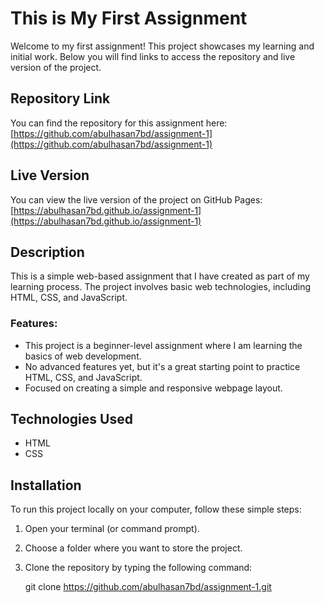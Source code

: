 # This is My First Assignment

Welcome to my first assignment! This project showcases my learning and initial work. Below you will find links to access the repository and live version of the project.

## Repository Link

You can find the repository for this assignment here:  
[https://github.com/abulhasan7bd/assignment-1](https://github.com/abulhasan7bd/assignment-1)

## Live Version

You can view the live version of the project on GitHub Pages:  
[https://abulhasan7bd.github.io/assignment-1](https://abulhasan7bd.github.io/assignment-1)

## Description

This is a simple web-based assignment that I have created as part of my learning process. The project involves basic web technologies, including HTML, CSS, and JavaScript.

### Features:

- This project is a beginner-level assignment where I am learning the basics of web development.
- No advanced features yet, but it's a great starting point to practice HTML, CSS, and JavaScript.
- Focused on creating a simple and responsive webpage layout.

## Technologies Used

- HTML
- CSS

## Installation

To run this project locally on your computer, follow these simple steps:

1. Open your terminal (or command prompt).
2. Choose a folder where you want to store the project.
3. Clone the repository by typing the following command:

   git clone https://github.com/abulhasan7bd/assignment-1.git
